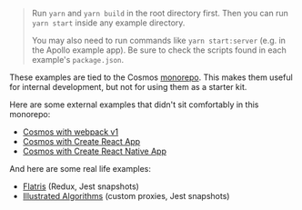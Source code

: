 > Run `yarn` and `yarn build` in the root directory first. Then you can run `yarn start` inside any example directory.
>
> You may also need to run commands like `yarn start:server` (e.g. in the Apollo example app). Be sure to check the scripts found in each example's `package.json`.

These examples are tied to the Cosmos [monorepo](../CONTRIBUTING.md#monorepo). This makes them useful for internal development, but not for using them as a starter kit.

Here are some external examples that didn't sit comfortably in this monorepo:

- [Cosmos with webpack v1](https://github.com/react-cosmos/webpack1-example)
- [Cosmos with Create React App](https://github.com/react-cosmos/create-react-app-example)
- [Cosmos with Create React Native App](https://github.com/react-cosmos/create-react-native-app-example)

And here are some real life examples:

- [Flatris](https://github.com/skidding/flatris) (Redux, Jest snapshots)
- [Illustrated Algorithms](https://github.com/skidding/illustrated-algorithms) (custom proxies, Jest snapshots)
